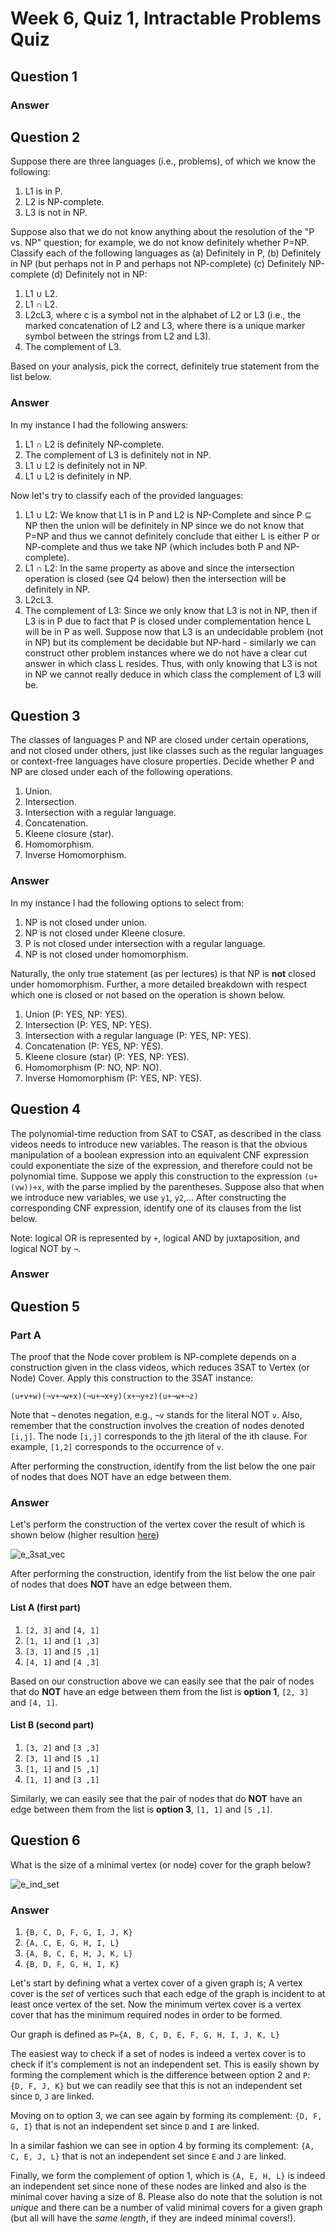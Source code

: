 # Week 6, Quiz 1, Intractable Problems Quiz
 
## Question 1

### Answer

## Question 2

Suppose there are three languages (i.e., problems), of which we know 
the following:

 1. L1 is in P.
 2. L2 is NP-complete.
 3. L3 is not in NP.

Suppose also that we do not know anything about the resolution of the 
"P vs. NP" question; for example, we do not know definitely whether P=NP. 
Classify each of the following languages as (a) Definitely in P, 
(b) Definitely in NP (but perhaps not in P and perhaps not NP-complete) 
(c) Definitely NP-complete (d) Definitely not in NP:

 1. L1 ∪ L2.
 2. L1 ∩ L2.
 3. L2cL3, where c is a symbol not in the alphabet of L2 or L3 
 (i.e., the marked concatenation of L2 and L3, where there is a 
 unique marker symbol between the strings from L2 and L3).
 4. The complement of L3.

Based on your analysis, pick the correct, definitely true statement 
from the list below.

### Answer

In my instance I had the following answers:

 1. L1 ∩ L2 is definitely NP-complete.
 2. The complement of L3 is definitely not in NP.
 3. L1 ∪ L2 is definitely not in NP.
 4. L1 ∪ L2 is definitely in NP. 

Now let's try to classify each of the provided languages:

 1. L1 ∪ L2: We know that L1 is in P and L2 is NP-Complete and since P ⊆ NP then
 the union will be definitely in NP since we do not know that P=NP and thus we
 cannot definitely conclude that either L is either P or NP-complete and thus we
 take NP (which includes both P and NP-complete).
 2. L1 ∩ L2: In the same property as above and since the intersection operation
 is closed (see Q4 below) then the intersection will be definitely in NP.
 3. L2cL3.
 4. The complement of L3: Since we only know that L3 is not in NP, then if L3 is in P
 due to fact that P is closed under complementation hence L will be in P as well.
 Suppose now that L3 is an undecidable problem (not in NP) but its complement be 
 decidable but NP-hard - similarly we can construct other problem instances where
  we do not have a clear cut answer in which class L resides. Thus, with only 
  knowing that L3 is not in NP we cannot really deduce in which class the complement 
  of L3 will be.

## Question 3

The classes of languages P and NP are closed under certain operations, 
and not closed under others, just like classes such as the regular languages or 
context-free languages have closure properties. Decide whether P and NP are 
closed under each of the following operations.

 1. Union.
 2. Intersection.
 3. Intersection with a regular language.
 4. Concatenation.
 5. Kleene closure (star).
 6. Homomorphism.
 7. Inverse Homomorphism.

### Answer

In my instance I had the following options to select from:

 1. NP is not closed under union.
 2. NP is not closed under Kleene closure.
 3. P is not closed under intersection with a regular language.
 4. NP is not closed under homomorphism.
 
Naturally, the only true statement (as per lectures) is that NP is **not**
closed under homomorphism. Further, a more detailed breakdown with respect which 
one is closed or not based on the operation is shown below.

 1. Union (P: YES, NP: YES).
 2. Intersection (P: YES, NP: YES).
 3. Intersection with a regular language (P: YES, NP: YES).
 4. Concatenation (P: YES, NP: YES).
 5. Kleene closure (star) (P: YES, NP: YES).
 6. Homomorphism (P: NO, NP: NO).
 7. Inverse Homomorphism (P: YES, NP: YES).

## Question 4

The polynomial-time reduction from SAT to CSAT, as described in the class videos 
needs to introduce new variables. The reason is that the obvious manipulation of a 
boolean expression into an equivalent CNF expression could exponentiate the size of 
the expression, and therefore could not be polynomial time. Suppose we apply this 
construction to the expression `(u+(vw))+x`, with the parse implied by the 
parentheses. Suppose also that when we introduce new variables, we use 
`y1`, `y2`,... After constructing the corresponding CNF expression, 
identify one of its clauses from the list below. 

Note: logical OR is represented by `+`, logical AND by juxtaposition, and 
logical NOT by `¬`.



### Answer

## Question 5

### Part A

The proof that the Node cover problem is NP-complete depends on a construction 
given in the class videos, which reduces 3SAT to Vertex (or Node) Cover. 
Apply this construction to the 3SAT instance:

```
(u+v+w)(¬v+¬w+x)(¬u+¬x+y)(x+¬y+z)(u+¬w+¬z)
```

Note that `¬` denotes negation, e.g., `¬v` stands for the literal NOT `v`. Also, 
remember that the construction involves the creation of nodes 
denoted `[i,j]`. The node `[i,j]` corresponds to the jth literal of the 
ith clause. For example, `[1,2]` corresponds to the occurrence of `v`.

After performing the construction, identify from the list below the one pair of nodes 
that does NOT have an edge between them.

### Answer

Let's perform the construction of the vertex cover the result of which is 
shown below (higher resultion [here][3sat_vec_cover_pdf])

![e_3sat_vec][3sat_vec_cover_small]



After performing the construction, identify from the list below the one pair of nodes 
that does **NOT** have an edge between them.

#### List A (first part)

 1. `[2, 3]` and `[4, 1]`
 2. `[1, 1]` and `[1 ,3]`
 3. `[3, 1]` and `[5 ,1]`
 4. `[4, 1]` and `[4 ,3]`

Based on our construction above we can easily see that the pair of nodes that
do **NOT** have an edge between them from the list is **option 1**, 
`[2, 3]` and `[4, 1]`.

#### List B (second part)

 1. `[3, 2]` and `[3 ,3]`
 2. `[3, 1]` and `[5 ,1]`
 3. `[1, 1]` and `[5 ,1]`
 4. `[1, 1]` and `[3 ,1]`

Similarly, we can easily see that the pair of nodes that
do **NOT** have an edge between them from the list is **option 3**, 
`[1, 1]` and `[5 ,1]`.

## Question 6

What is the size of a minimal vertex (or node) cover for the graph below?

![e_ind_set][ind_set]

### Answer

 1. `{B, C, D, F, G, I, J, K}`
 2. `{A, C, E, G, H, I, L}`
 3. `{A, B, C, E, H, J, K, L}`
 4. `{B, D, F, G, H, I, K}`
 
Let's start by defining what a vertex cover of a given graph is; A vertex cover
is the *set* of vertices such that each edge of the graph is incident to at least
once vertex of the set. Now the minimum vertex cover is a vertex cover that has
the minimum required nodes in order to be formed.

Our graph is defined as `P={A, B, C, D, E, F, G, H, I, J, K, L}`

The easiest way to check if a set of nodes is indeed a vertex cover is to check
if it's complement is not an independent set. This is easily shown by forming
the complement which is the difference between option 2 and `P`: `{D, F, J, K}`
but we can readily see that this is not an independent set since `D`, `J` are 
linked.

Moving on to option 3, we can see again by forming its complement: `{D, F, G, I}`
that is not an independent set since `D` and `I` are linked.

In a similar fashion we can see in option 4 by forming its complement: 
`{A, C, E, J, L}` that is not an independent set since `E` and `J` are linked.

Finally, we form the complement of option 1, which is `{A, E, H, L}` is indeed
an independent set since none of these nodes are linked and also is the minimal
cover having a size of 8. Please also do note that the solution is not *unique* 
and there can be a number of valid minimal covers for a given graph 
(but all will have the *same length*, if they are indeed minimal covers!).

[ind_set]: images/indepSet.gif
[3sat_vec_cover_small]: images/3sat-cover-small.png
[3sat_vec_cover_pdf]: pdfs/3sat-cover.pdf
